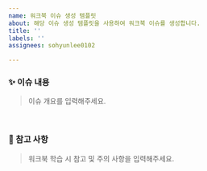```yaml
---
name: 워크북 이슈 생성 템플릿
about: 해당 이슈 생성 템플릿을 사용하여 워크북 이슈를 생성합니다.
title: ''
labels: ''
assignees: sohyunlee0102

---
```


<!-- 이슈 제목 : Chapter01_서버란 무엇인가(소켓&멀티 프로세스) -->
<!-- 오른쪽의 Label도 잊지 말고 추가해 주세요. -->

### ✨ 이슈 내용
> 이슈 개요를 입력해주세요.
<br/>

### 📍 참고 사항
> 워크북 학습 시 참고 및 주의 사항을 입력해주세요.
